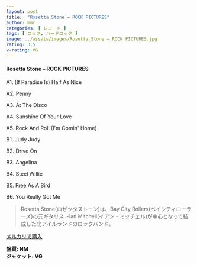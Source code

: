 ```yaml
---
layout: post
title:  "Rosetta Stone – ROCK PICTURES"
author: mmr
categories: [ レコード ]
tags: [ ロック, ハードロック ]
image: ../assets/images/Rosetta Stone – ROCK PICTURES.jpg
rating: 3.5
v-rating: VG
---
```


#### Rosetta Stone – ROCK PICTURES

A1. (If Paradise Is) Half As Nice

A2. Penny

A3. At The Disco

A4. Sunshine Of Your Love

A5. Rock And Roll (I'm Comin' Home)

B1. Judy Judy

B2. Drive On

B3. Angelina

B4. Steel Willie

B5. Free As A Bird

B6. You Really Got Me

> Rosetta Stone(ロゼッタストーン)は、Bay City Rollers(ベイシティローラーズ)の元ギタリストIan Mitchell(イアン・ミッチェル)が中心となって結成した北アイルランドのロックバンド。

[メルカリで購入](https://jp.mercari.com/item/m83016536720)

<div class="mt-4 mb-4 d-flex align-items-center">
<strong class="mr-1">盤質: NM</strong>
</div>
<div class="mt-4 mb-4 d-flex align-items-center">
<strong class="mr-1">ジャケット: VG</strong>
</div>
